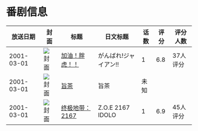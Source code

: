 # 番剧信息

|放送日期|封面|标题|日文标题|话数|评分|评分人数|
|---|---|---|---|---|---|---|
|2001-03-01|![封面](https://lain.bgm.tv/pic/cover/c/ec/30/121749_OJYrJ.jpg)|[加油！胖虎！！](https://bangumi.tv/subject/121749)|がんばれ!ジャイアン!!|1|6.8|37人评分|
|2001-03-01|![封面](https://lain.bgm.tv/pic/cover/c/7d/04/316374_tZ7p2.jpg)|[旨茶](https://bangumi.tv/subject/316374)|旨茶|未知|||
|2001-03-01|![封面](https://lain.bgm.tv/pic/cover/c/26/1a/26407_y7KRk.jpg)|[终极地带：2167](https://bangumi.tv/subject/26407)|Z.O.E 2167 IDOLO|1|6.9|45人评分|
